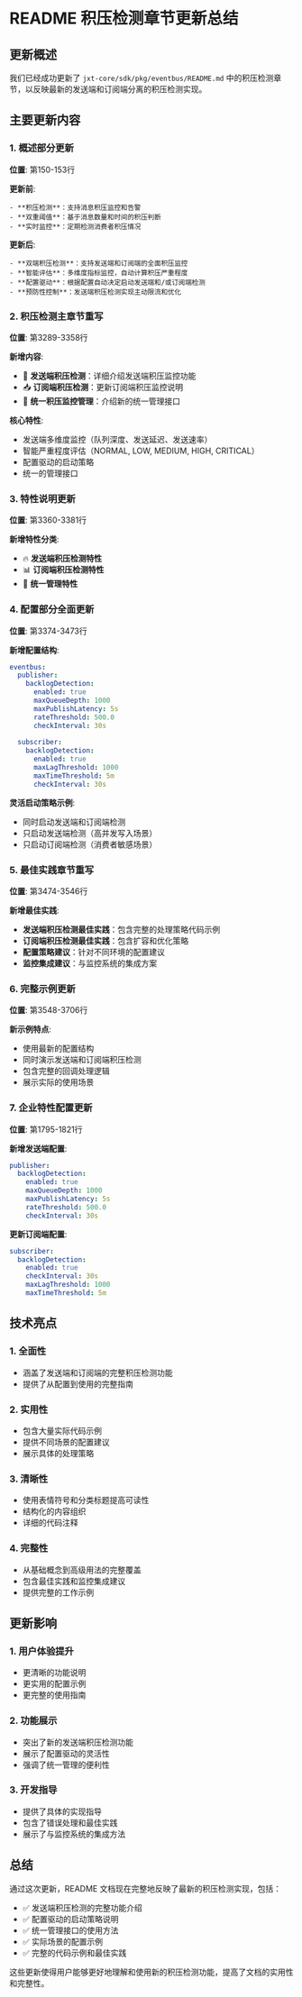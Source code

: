 # README 积压检测章节更新总结

## 更新概述

我们已经成功更新了 `jxt-core/sdk/pkg/eventbus/README.md` 中的积压检测章节，以反映最新的发送端和订阅端分离的积压检测实现。

## 主要更新内容

### 1. **概述部分更新**

**位置**: 第150-153行

**更新前**:
```
- **积压检测**：支持消息积压监控和告警
- **双重阈值**：基于消息数量和时间的积压判断
- **实时监控**：定期检测消费者积压情况
```

**更新后**:
```
- **双端积压检测**：支持发送端和订阅端的全面积压监控
- **智能评估**：多维度指标监控，自动计算积压严重程度
- **配置驱动**：根据配置自动决定启动发送端和/或订阅端检测
- **预防性控制**：发送端积压检测实现主动限流和优化
```

### 2. **积压检测主章节重写**

**位置**: 第3289-3358行

**新增内容**:
- 🚀 **发送端积压检测**：详细介绍发送端积压监控功能
- 📥 **订阅端积压检测**：更新订阅端积压监控说明
- 🎯 **统一积压监控管理**：介绍新的统一管理接口

**核心特性**:
- 发送端多维度监控（队列深度、发送延迟、发送速率）
- 智能严重程度评估（NORMAL, LOW, MEDIUM, HIGH, CRITICAL）
- 配置驱动的启动策略
- 统一的管理接口

### 3. **特性说明更新**

**位置**: 第3360-3381行

**新增特性分类**:
- 🔥 **发送端积压检测特性**
- 📊 **订阅端积压检测特性**
- 🎯 **统一管理特性**

### 4. **配置部分全面更新**

**位置**: 第3374-3473行

**新增配置结构**:
```yaml
eventbus:
  publisher:
    backlogDetection:
      enabled: true
      maxQueueDepth: 1000
      maxPublishLatency: 5s
      rateThreshold: 500.0
      checkInterval: 30s
  
  subscriber:
    backlogDetection:
      enabled: true
      maxLagThreshold: 1000
      maxTimeThreshold: 5m
      checkInterval: 30s
```

**灵活启动策略示例**:
- 同时启动发送端和订阅端检测
- 只启动发送端检测（高并发写入场景）
- 只启动订阅端检测（消费者敏感场景）

### 5. **最佳实践章节重写**

**位置**: 第3474-3546行

**新增最佳实践**:
- **发送端积压检测最佳实践**：包含完整的处理策略代码示例
- **订阅端积压检测最佳实践**：包含扩容和优化策略
- **配置策略建议**：针对不同环境的配置建议
- **监控集成建议**：与监控系统的集成方案

### 6. **完整示例更新**

**位置**: 第3548-3706行

**新示例特点**:
- 使用最新的配置结构
- 同时演示发送端和订阅端积压检测
- 包含完整的回调处理逻辑
- 展示实际的使用场景

### 7. **企业特性配置更新**

**位置**: 第1795-1821行

**新增发送端配置**:
```yaml
publisher:
  backlogDetection:
    enabled: true
    maxQueueDepth: 1000
    maxPublishLatency: 5s
    rateThreshold: 500.0
    checkInterval: 30s
```

**更新订阅端配置**:
```yaml
subscriber:
  backlogDetection:
    enabled: true
    checkInterval: 30s
    maxLagThreshold: 1000
    maxTimeThreshold: 5m
```

## 技术亮点

### 1. **全面性**
- 涵盖了发送端和订阅端的完整积压检测功能
- 提供了从配置到使用的完整指南

### 2. **实用性**
- 包含大量实际代码示例
- 提供不同场景的配置建议
- 展示具体的处理策略

### 3. **清晰性**
- 使用表情符号和分类标题提高可读性
- 结构化的内容组织
- 详细的代码注释

### 4. **完整性**
- 从基础概念到高级用法的完整覆盖
- 包含最佳实践和监控集成建议
- 提供完整的工作示例

## 更新影响

### 1. **用户体验提升**
- 更清晰的功能说明
- 更实用的配置示例
- 更完整的使用指南

### 2. **功能展示**
- 突出了新的发送端积压检测功能
- 展示了配置驱动的灵活性
- 强调了统一管理的便利性

### 3. **开发指导**
- 提供了具体的实现指导
- 包含了错误处理和最佳实践
- 展示了与监控系统的集成方法

## 总结

通过这次更新，README 文档现在完整地反映了最新的积压检测实现，包括：

- ✅ 发送端积压检测的完整功能介绍
- ✅ 配置驱动的启动策略说明
- ✅ 统一管理接口的使用方法
- ✅ 实际场景的配置示例
- ✅ 完整的代码示例和最佳实践

这些更新使得用户能够更好地理解和使用新的积压检测功能，提高了文档的实用性和完整性。
